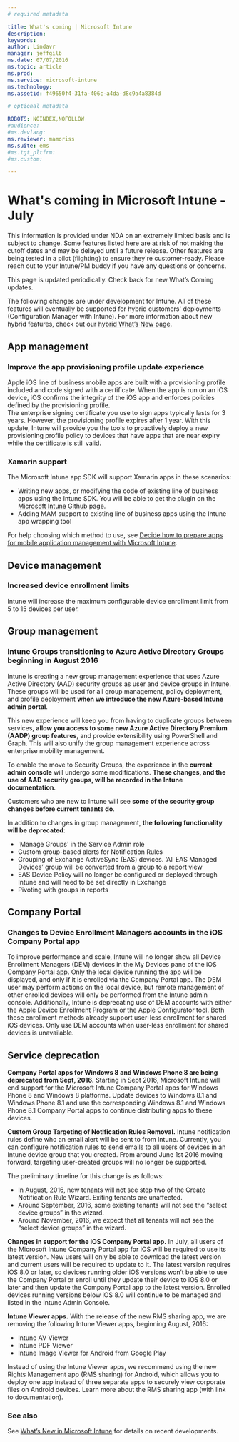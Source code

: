 ```yaml
---
# required metadata

title: What's coming | Microsoft Intune
description:
keywords:
author: Lindavr
manager: jeffgilb
ms.date: 07/07/2016
ms.topic: article
ms.prod:
ms.service: microsoft-intune
ms.technology:
ms.assetid: f49650f4-31fa-406c-a4da-d8c9a4a8384d

# optional metadata

ROBOTS: NOINDEX,NOFOLLOW
#audience:
#ms.devlang:
ms.reviewer: mamoriss
ms.suite: ems
#ms.tgt_pltfrm:
#ms.custom:

---
```


# What's coming in Microsoft Intune - July
This information is provided under NDA on an extremely limited basis and is subject to change. Some features listed here are at risk of not making the cutoff dates and may be delayed until a future release. Other features are being tested in a pilot (flighting) to ensure they're customer-ready. Please reach out to your Intune/PM buddy if you have any questions or concerns.

This page is updated periodically. Check back for new What’s Coming updates.

The following changes are under development for Intune. All of these features will eventually be supported for hybrid customers' deployments (Configuration Manager with Intune). For more information about new hybrid features, check out our [hybrid What’s New page](https://technet.microsoft.com/en-US/library/mt718155(TechNet.10).aspx).

<!--- New stuff
- 1280247 Rob. Done

- 1289896 Barnett. Done
- 1295328 Bigman. Still in list. Confirmed for 1607 WC; waiting on blurb
- 1295330 Bigman. Still in list. Confirmed for 1607 WC; waiting on blurb
- 1228570 Rob. 1608
- 1284856 Rob. 1608
- 1290248 Stacie. OOB
- 1142641 Closed. Dupe. Already shipped
- 1199558 Stacie? Waiting on
- 1299082 Stacie? Waiting on --->



## App management
### Improve the app provisioning profile update experience
Apple iOS line of business mobile apps are built with a provisioning profile included and code signed with a certificate. When the app is run on an iOS device, iOS confirms the integrity of the iOS app and enforces policies defined by the provisioning profile.<br/>
The enterprise signing certificate you use to sign apps typically lasts for 3 years. However, the provisioning profile expires after 1 year. With this update, Intune will provide you the tools to proactively deploy a new provisioning profile policy to devices that have apps that are near expiry while the certificate is still valid.
<!--- TFS 1280247--->

### Xamarin support
The Microsoft Intune app SDK will support Xamarin apps in these scenarios:

- Writing new apps, or modifying the code of existing line of business apps using the Intune SDK. You will be able to get the plugin on the [Microsoft Intune Github](https://github.com/msintuneappsdk) page.
- Adding MAM support to existing line of business apps using the Intune app wrapping tool

For help choosing which method to use, see [Decide how to prepare apps for mobile application management with Microsoft Intune](https://docs.microsoft.com/en-us/intune/deploy-use/decide-how-to-prepare-apps-for-mobile-application-management-with-microsoft-intune).

<!--- TFS 1061478 & TFS 1152340--->

## Device management
### Increased device enrollment limits
Intune will increase the maximum configurable device enrollment limit from 5 to 15 devices per user.
<!---TFS 1289896 --->

## Group management
### Intune Groups transitioning to Azure Active Directory Groups beginning in August 2016
Intune is creating a new group management experience that uses Azure Active Directory (AAD) security groups as user and device groups in Intune. These groups will be used for all group management, policy deployment, and profile deployment **when we introduce the new Azure-based Intune admin portal**.

This new experience will keep you from having to duplicate groups between services, **allow you access to some new Azure Active Directory Premium (AADP) group features**, and provide extensibility using PowerShell and Graph. This will also unify the group management experience across enterprise mobility management.

To enable the move to Security Groups, the experience in the **current admin console** will undergo some modifications. **These changes, and the use of AAD security groups, will be recorded in the Intune documentation**.

Customers who are new to Intune will see **some of the security group changes before current tenants do**.

In addition to changes in group management, **the following functionality will be deprecated**:

- 'Manage Groups' in the Service Admin role
- Custom group-based alerts for Notification Rules
- Grouping of Exchange ActiveSync (EAS) devices. ‘All EAS Managed Devices’ group will be converted from a group to a report view
- EAS Device Policy will no longer be configured or deployed through Intune and will need to be set directly in Exchange
- Pivoting with groups in reports


## Company Portal
### Changes to Device Enrollment Managers accounts in the iOS Company Portal app
To improve performance and scale, Intune will no longer show all Device Enrollment Managers (DEM) devices in the My Devices pane of the iOS Company Portal app. Only the local device running the app will be displayed, and only if it is enrolled via the Company Portal app. The DEM user may perform actions on the local device, but remote management of other enrolled devices will only be performed from the Intune admin console.  Additionally, Intune is deprecating use of DEM accounts with either the Apple Device Enrollment Program or the Apple Configurator tool. Both these enrollment methods already support user-less enrollment for shared iOS devices. Only use DEM accounts when user-less enrollment for shared devices is unavailable.
<!---TFS 1233681--->

## Service deprecation
**Company Portal apps for Windows 8 and Windows Phone 8 are being deprecated from Sept, 2016.** Starting in Sept 2016, Microsoft Intune will end support for the Microsoft Intune Company Portal apps for Windows Phone 8 and Windows 8 platforms. Update devices to Windows 8.1 and Windows Phone 8.1 and use the corresponding Windows 8.1 and Windows Phone 8.1 Company Portal apps to continue distributing apps to these devices.
<!---TFS 1255391--->

**Custom Group Targeting of Notification Rules Removal.**
Intune notification rules define who an email alert will be sent to from Intune. Currently, you can configure notification rules to send emails to all users of devices in an Intune device group that you created. From around June 1st 2016 moving forward, targeting user-created groups will no longer be supported.

The preliminary timeline for this change is as follows:
- In August, 2016, new tenants will not see step two of the Create Notification Rule Wizard. Exiting tenants are unaffected.
- Around September, 2016, some existing tenants will not see the “select device groups” in the wizard.
- Around November, 2016, we expect that all tenants will not see the “select device groups” in the wizard.
<!---	TFS 1278864--->

**Changes in support for the iOS Company Portal app.**
In July, all users of the Microsoft Intune Company Portal app for iOS will be required to use its latest version. New users will only be able to download the latest version and current users will be required to update to it. The latest version requires iOS 8.0 or later, so devices running older iOS versions won’t be able to use the Company Portal or enroll until they update their device to iOS 8.0 or later and then update the Company Portal app to the latest version. Enrolled devices running versions below iOS 8.0 will continue to be managed and listed in the Intune Admin Console.  

**Intune Viewer apps.** With the release of the new RMS sharing app, we are removing the following Intune Viewer apps, beginning August, 2016:
- Intune AV Viewer
- Intune PDF Viewer
- Intune Image Viewer for Android from Google Play

Instead of using the Intune Viewer apps, we recommend using the new Rights Management app (RMS sharing) for Android, which allows you to deploy one app instead of three separate apps to securely view corporate files on Android devices. Learn more about the RMS sharing app (with link to documentation).



### See also
See [What’s New in Microsoft Intune](whats-new-in-microsoft-intune.md) for  details on recent developments.

